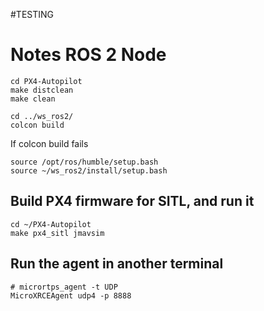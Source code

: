 
#TESTING

# Notes ROS 2 Node

```
cd PX4-Autopilot
make distclean
make clean
```

```
cd ../ws_ros2/
colcon build
```
If colcon build fails

```
source /opt/ros/humble/setup.bash
source ~/ws_ros2/install/setup.bash
```
## Build PX4 firmware for SITL, and run it
```
cd ~/PX4-Autopilot
make px4_sitl jmavsim
```
## Run the agent in another terminal
```
# micrortps_agent -t UDP
MicroXRCEAgent udp4 -p 8888
```
